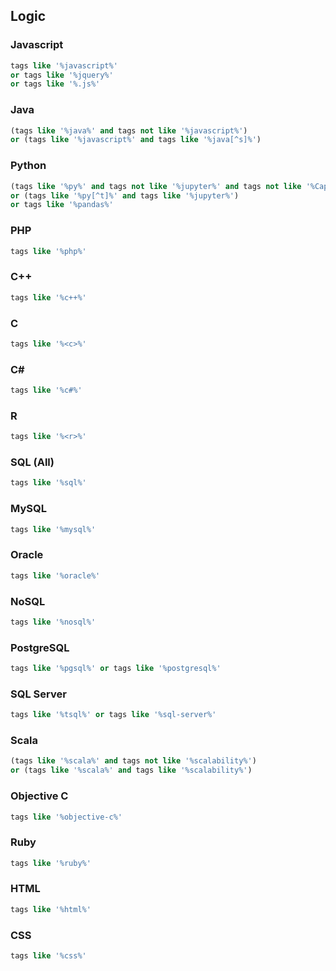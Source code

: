 ## Logic

### Javascript
```sql
tags like '%javascript%' 
or tags like '%jquery%' 
or tags like '%.js%'
```
### Java
```sql
(tags like '%java%' and tags not like '%javascript%') 
or (tags like '%javascript%' and tags like '%java[^s]%')
```
### Python
```sql
(tags like '%py%' and tags not like '%jupyter%' and tags not like '%Capybara%' and tags not like '%copy\-paste%') 
or (tags like '%py[^t]%' and tags like '%jupyter%') 
or tags like '%pandas%'
```
### PHP
```sql
tags like '%php%'
```
### C++
```sql
tags like '%c++%'
```
### C
```sql
tags like '%<c>%'
```
### C#
```sql
tags like '%c#%'
```
### R
```sql
tags like '%<r>%'
```
### SQL (All)
```sql
tags like '%sql%'
```
### MySQL
```sql
tags like '%mysql%'
```
### Oracle
```sql
tags like '%oracle%'
```
### NoSQL
```sql
tags like '%nosql%'
```
### PostgreSQL
```sql
tags like '%pgsql%' or tags like '%postgresql%'
```
### SQL Server
```sql
tags like '%tsql%' or tags like '%sql-server%'
```
### Scala
```sql
(tags like '%scala%' and tags not like '%scalability%') 
or (tags like '%scala%' and tags like '%scalability%')
```
### Objective C
```sql
tags like '%objective-c%'
```
### Ruby
```sql
tags like '%ruby%'
```
### HTML
```sql
tags like '%html%'
```
### CSS
```sql
tags like '%css%'
```
